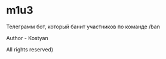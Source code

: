 # m1u3
Телеграмм бот, который банит участников по команде /ban

Author - Kostyan

All rights reserved)
